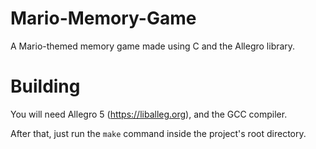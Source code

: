 # Mario-Memory-Game
A Mario-themed memory game made using C and the Allegro library.

# Building
You will need Allegro 5 (https://liballeg.org), and the GCC compiler. 

After that, just run the ```make``` command inside the project's root directory.
